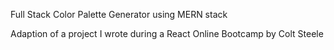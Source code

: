 Full Stack Color Palette Generator using MERN stack

Adaption of a project I wrote during a React Online Bootcamp by Colt Steele